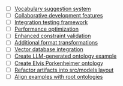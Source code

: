 - [ ] [Vocabulary suggestion system](https://github.com/louspringer/ontology-framework/issues/11)
- [ ] [Collaborative development features](https://github.com/louspringer/ontology-framework/issues/10)
- [ ] [Integration testing framework](https://github.com/louspringer/ontology-framework/issues/9)
- [ ] [Performance optimization](https://github.com/louspringer/ontology-framework/issues/8)
- [ ] [Enhanced constraint validation](https://github.com/louspringer/ontology-framework/issues/7)
- [ ] [Additional format transformations](https://github.com/louspringer/ontology-framework/issues/6)
- [ ] [Vector database integration](https://github.com/louspringer/ontology-framework/issues/5)
- [ ] [Create LLM-generated ontology example](https://github.com/louspringer/ontology-framework/issues/4)
- [ ] [Create Elvis Porkenheimer ontology](https://github.com/louspringer/ontology-framework/issues/3)
- [ ] [Refactor artifacts into src/models layout](https://github.com/louspringer/ontology-framework/issues/2)
- [ ] [Align examples with root ontologies](https://github.com/louspringer/ontology-framework/issues/1)
